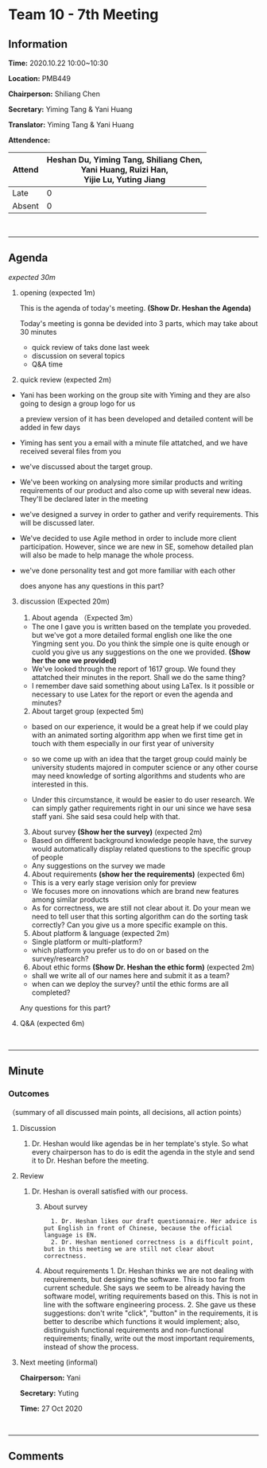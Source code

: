 # Team 10 - 7th Meeting


## Information

**Time:** 2020.10.22 10:00~10:30

**Location:** PMB449

**Chairperson:** Shiliang Chen

**Secretary:** Yiming Tang & Yani Huang

**Translator:** Yiming Tang & Yani Huang

**Attendence:**

| Attend | **Heshan Du, Yiming Tang, Shiliang Chen, <br>Yani Huang, Ruizi Han, <br>Yijie Lu, Yuting Jiang** |
| ------ | ------------------------------------------------------------ |
| Late   | 0                                                            |
| Absent | 0                                                            |

<br>

------

## Agenda

*expected 30m*

1. opening (expected 1m)

	This is the agenda of today's meeting. **(Show Dr. Heshan the Agenda)**
	
	Today's meeting is gonna be devided into 3 parts, which may take about 30 minutes
	
	- quick review of taks done last week
	- discussion on several topics
	- Q&A time
	
2. quick review (expected 2m)

  - Yani has been working on the group site with Yiming and they are also going to design a group logo for us

    a preview version of it has been developed and detailed content will be added in few days

  - Yiming has sent you a email with a minute file attatched, and we have received several files from you

  - we've discussed about the target group. 

  - We've been working on analysing more similar products and writing requirements of our product and also come up with several new ideas. They'll be declared later in the meeting

  - we've designed a survey in order to gather and verify requirements. This will be discussed later.

  - We've decided to use Agile method in order to include more client participation. However, since we are new in SE, somehow detailed plan will also be made to help manage the whole process.

  - we've done personality test and got more familiar with each other

    does anyone has any questions in this part?

3. discussion (Expected 20m)

   1. About agenda （Expected 3m）

     - The one I gave you is written based on the template you proveded. but we've got a more detailed formal english one like the one Yingming sent you. Do you think the simple one is quite enough or cuold you give us any suggestions on the one we provided. **(Show her the one we provided)**
     - We've looked through the report of 1617 group. We found they attatched their minutes in the report. Shall we do the same thing?
     - I remember dave said something about using LaTex. Is it possible or necessary to use Latex for the report or even the agenda and minutes?

   2. About target group (expected 5m)

   - based on our experience, it would be a great help if we could play with an animated sorting algorithm app when we first time get in touch with them especially in our first year of university

   - so we come up with an idea that the target group could mainly be university students majored in computer science or any other course may need knowledge of sorting algorithms and students who are interested in this.
   - Under this circumstance, it would be easier to do user research. We can simply gather requirements right in our uni since we have sesa staff yani. She said sesa could help with that.

   3. About survey **(Show her the survey)** (expected 2m)

   - Based on different background knowledge people have, the survey would automatically display related questions to the specific group of people
   - Any suggestions on the survey we made

   4. About requirements **(show her the requirements)**  (expected 6m)

   - This is a very early stage verision only for preview
   - We focuses more on innovations which are brand new features among similar products
   - As for correctness, we are still not clear about it. Do your mean we need to tell user that this sorting algorithm can do the sorting task correctly? Can you give us a more specific example on this.

   5. About platform & language (expected 2m)

   - Single platform or multi-platform?
   - which platform you prefer us to do on or based on the survey/research?

   6. About ethic forms **(Show Dr. Heshan the ethic form)** (expected 2m)

   - shall we write all of our names here and submit it as a team?
   - when can we deploy the survey? until the ethic forms are all completed?

   Any questions for this part?

   

4. Q&A (expected 6m)

<br>

------


## Minute

### Outcomes

（summary of all discussed main points, all decisions, all action points）



1. Discussion

   1. Dr. Heshan would like agendas be in her template's style. So what every chairperson has to do is edit the agenda in the style and send it to Dr. Heshan before the meeting.
2. Review
   1. Dr. Heshan is overall satisfied with our process.


      3. About survey

               1. Dr. Heshan likes our draft questionnaire. Her advice is put English in front of Chinese, because the official language is EN.
               2. Dr. Heshan mentioned correctness is a difficult point, but in this meeting we are still not clear about correctness.

      4. About requirements
               1. Dr. Heshan thinks we are not dealing with requirements, but designing the software. This is too far from current schedule. She says we seem to be already having the software model, writing requirements based on this. This is not in line with the software engineering process. 
               2. She gave us these suggestions: don't write "click", "button" in the requirements, it is better to describe which functions it would implement; also, distinguish functional requirements and non-functional requirements; finally, write out the most important requirements, instead of show the process.

5. Next meeting (informal)

   **Chairperson:** Yani

   **Secretary:** Yuting

   **Time:** 27 Oct 2020

<br>

-------


## Comments



